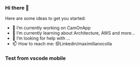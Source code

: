 ### Hi there 👋

Here are some ideas to get you started:

- 🔭 I’m currently working on CamOnApp
- 🌱 I’m currently learning about Architecture, AWS and more...
- 🤔 I’m looking for help with ...
- 📫 How to reach me: @Linkedin/maximilianocolla

### Test from vscode mobile